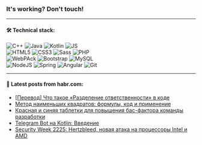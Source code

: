 ### It's working? Don't touch!

---

#### 🛠️ Technical stack:

![C++](https://img.shields.io/badge/C++-informational?logo=c%2B%2B&style=flat&logoColor=white&color=9C033A)
![Java](https://img.shields.io/badge/Java-informational?logo=java&style=flat&logoColor=white&color=007396)
![Kotlin](https://img.shields.io/badge/Kotlin-informational?logo=Kotlin&style=flat&logoColor=white&color=0095D5)
![JS](https://img.shields.io/badge/JS-informational?logo=javaScript&style=flat&logoColor=black&color=F7Df1E) <br>
![HTML5](https://img.shields.io/badge/HTML5-informational?logo=html5&style=flat&logoColor=white&color=E34F26)
![CSS3](https://img.shields.io/badge/CSS3-informational?logo=css3&style=flat&logoColor=white&color=157286)
![Sass](https://img.shields.io/badge/Saas-informational?logo=sass&style=flat&logoColor=white&color=hotpink)
![PHP](https://img.shields.io/badge/PHP-informational?logo=php&style=flat&logoColor=white&color=777BB4) <br>
![WebPAck](https://img.shields.io/badge/WebPack-informational?logo=webPack&style=flat&logoColor=white&color=FF6F00)
![Bootstrap](https://img.shields.io/badge/Bootstrap-informational?logo=Bootstrap&style=flat&logoColor=white&color=7952B3)
![MySQL](https://img.shields.io/badge/MySQL-informational?logo=MySQL&style=flat&logoColor=white&color=00f) <br>
![NodeJS](https://img.shields.io/badge/NodeJS-informational?logo=node.js&style=flat&logoColor=white&color=43853D)
![Spring](https://img.shields.io/badge/Spring-informational?logo=Spring&style=flat&logoColor=white&color=0A9EDC)
![Angular](https://img.shields.io/badge/Vue-informational?logo=vue.js&style=flat&logoColor=white&color=red)
![Git](https://img.shields.io/badge/Git-informational?logo=git&style=flat&logoColor=white&color=darkorange)

___

#### 💬 Latest posts from habr.com:

<!-- BLOG-POST-LIST:START -->
- [[Перевод] Что такое «Разделение ответственности» в коде](https://habr.com/ru/post/672522/?utm_source=habrahabr&utm_medium=rss&utm_campaign=672522)
- [Метод наименьших квадратов: формулы, код и применение](https://habr.com/ru/post/672540/?utm_source=habrahabr&utm_medium=rss&utm_campaign=672540)
- [Красная и синяя таблетки для повышения баc-фактора команды разработки](https://habr.com/ru/post/473116/?utm_source=habrahabr&utm_medium=rss&utm_campaign=473116)
- [Telegram Bot на Kotlin: Введение](https://habr.com/ru/post/672488/?utm_source=habrahabr&utm_medium=rss&utm_campaign=672488)
- [Security Week 2225: Hertzbleed, новая атака на процессоры Intel и AMD](https://habr.com/ru/post/672490/?utm_source=habrahabr&utm_medium=rss&utm_campaign=672490)
<!-- BLOG-POST-LIST:END -->

